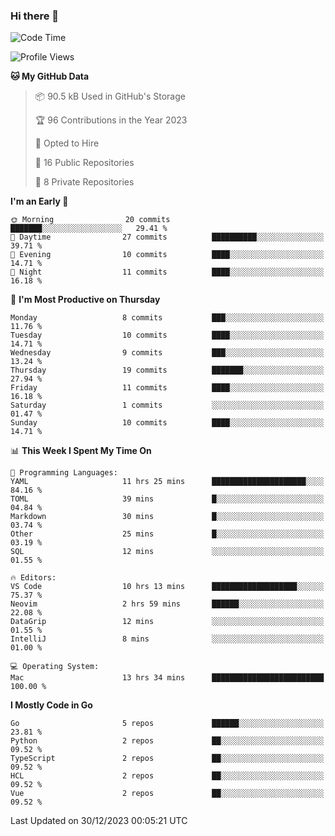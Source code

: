 ### Hi there 👋
<!--![visitors](https://visitor-badge.glitch.me/badge?page_id=d0zingcat)-->
<!--
**d0zingcat/d0zingcat** is a ✨ _special_ ✨ repository because its `README.md` (this file) appears on your GitHub profile.

Here are some ideas to get you started:

- 🔭 I’m currently working on ...
- 🌱 I’m currently learning ...
- 👯 I’m looking to collaborate on ...
- 🤔 I’m looking for help with ...
- 💬 Ask me about ...
- 📫 How to reach me: ...
- 😄 Pronouns: ...
- ⚡ Fun fact: ...
-->
<!--START_SECTION:waka-->
![Code Time](http://img.shields.io/badge/Code%20Time-3%2C275%20hrs%2030%20mins-blue)

![Profile Views](http://img.shields.io/badge/Profile%20Views-1-blue)

**🐱 My GitHub Data** 

> 📦 90.5 kB Used in GitHub's Storage 
 > 
> 🏆 96 Contributions in the Year 2023
 > 
> 💼 Opted to Hire
 > 
> 📜 16 Public Repositories 
 > 
> 🔑 8 Private Repositories 
 > 
**I'm an Early 🐤** 

```text
🌞 Morning                20 commits          ███████░░░░░░░░░░░░░░░░░░   29.41 % 
🌆 Daytime                27 commits          ██████████░░░░░░░░░░░░░░░   39.71 % 
🌃 Evening                10 commits          ████░░░░░░░░░░░░░░░░░░░░░   14.71 % 
🌙 Night                  11 commits          ████░░░░░░░░░░░░░░░░░░░░░   16.18 % 
```
📅 **I'm Most Productive on Thursday** 

```text
Monday                   8 commits           ███░░░░░░░░░░░░░░░░░░░░░░   11.76 % 
Tuesday                  10 commits          ████░░░░░░░░░░░░░░░░░░░░░   14.71 % 
Wednesday                9 commits           ███░░░░░░░░░░░░░░░░░░░░░░   13.24 % 
Thursday                 19 commits          ███████░░░░░░░░░░░░░░░░░░   27.94 % 
Friday                   11 commits          ████░░░░░░░░░░░░░░░░░░░░░   16.18 % 
Saturday                 1 commits           ░░░░░░░░░░░░░░░░░░░░░░░░░   01.47 % 
Sunday                   10 commits          ████░░░░░░░░░░░░░░░░░░░░░   14.71 % 
```


📊 **This Week I Spent My Time On** 

```text
💬 Programming Languages: 
YAML                     11 hrs 25 mins      █████████████████████░░░░   84.16 % 
TOML                     39 mins             █░░░░░░░░░░░░░░░░░░░░░░░░   04.84 % 
Markdown                 30 mins             █░░░░░░░░░░░░░░░░░░░░░░░░   03.74 % 
Other                    25 mins             █░░░░░░░░░░░░░░░░░░░░░░░░   03.19 % 
SQL                      12 mins             ░░░░░░░░░░░░░░░░░░░░░░░░░   01.55 % 

🔥 Editors: 
VS Code                  10 hrs 13 mins      ███████████████████░░░░░░   75.37 % 
Neovim                   2 hrs 59 mins       ██████░░░░░░░░░░░░░░░░░░░   22.08 % 
DataGrip                 12 mins             ░░░░░░░░░░░░░░░░░░░░░░░░░   01.55 % 
IntelliJ                 8 mins              ░░░░░░░░░░░░░░░░░░░░░░░░░   01.00 % 

💻 Operating System: 
Mac                      13 hrs 34 mins      █████████████████████████   100.00 % 
```

**I Mostly Code in Go** 

```text
Go                       5 repos             ██████░░░░░░░░░░░░░░░░░░░   23.81 % 
Python                   2 repos             ██░░░░░░░░░░░░░░░░░░░░░░░   09.52 % 
TypeScript               2 repos             ██░░░░░░░░░░░░░░░░░░░░░░░   09.52 % 
HCL                      2 repos             ██░░░░░░░░░░░░░░░░░░░░░░░   09.52 % 
Vue                      2 repos             ██░░░░░░░░░░░░░░░░░░░░░░░   09.52 % 
```




 Last Updated on 30/12/2023 00:05:21 UTC
<!--END_SECTION:waka-->

